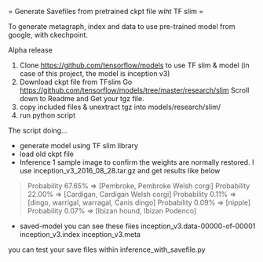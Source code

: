 = Generate Savefiles from pretrained ckpt file wiht TF slim =

To generate metagraph, index and data to use pre-trained model from google, 
with ckechpoint.

Alpha release

1. Clone https://github.com/tensorflow/models to use TF slim & model
(in case of this project, the model is inception v3) 
2. Download ckpt file from TFslim 
Go https://github.com/tensorflow/models/tree/master/research/slim
Scroll down to Readme and Get your tgz file.
3. copy included files & unextract tgz into models/research/slim/ 
4. run python script

The script doing...
* generate model using TF slim library
* load old ckpt file
* Inference 1 sample image to confirm the weights are normally restored.
I use inception_v3_2016_08_28.tar.gz and get results  like below
> Probability 67.65% => [Pembroke, Pembroke Welsh corgi]
Probability 22.00% => [Cardigan, Cardigan Welsh corgi]
Probability 0.11% => [dingo, warrigal, warragal, Canis dingo]
Probability 0.09% => [nipple]
Probability 0.07% => [Ibizan hound, Ibizan Podenco]

* saved-model 
you can see these fiies
inception_v3.data-00000-of-00001
inception_v3.index
inception_v3.meta


you can test your save files within inference_with_savefile.py 



